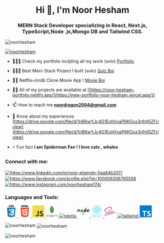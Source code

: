 <h1 align="center">Hi 👋, I'm Noor Hesham</h1>
<h3 align="center">MERN Stack Developer specializing in React, Next.js, TypeScript,Node .js,Mongo DB and Tailwind CSS.</h3>

<p align="left"> <img src="https://komarev.com/ghpvc/?username=noorhesham&label=Profile%20views&color=0e75b6&style=flat" alt="noorhesham" /> </p>

<p align="left"> <a href="https://github.com/ryo-ma/github-profile-trophy"><img src="https://github-profile-trophy.vercel.app/?username=noorhesham" alt="noorhesham" /></a> </p>

- 🚀👩‍🚀 Check my portfolio incljding all my work  (solo) [Portfolio]([https://quiz-boi.vercel.app/](https://noor-hesham-boi.io/))
- 🚀👩‍🚀 Best Mern Stack Project I built (solo) [Quiz Boi](https://quiz-boi.vercel.app/)

- 🍿🎥 Netflix+Imdb Clone Movie App ! [Movie Boi](https://the-movieboi.netlify.app/)

- 👨‍💻 All of my projects are available at [[https://noor-hesham-portfolio.netlify.app/](https://new-portfolio-noor-hesham.vercel.app/)]

- 📫 How to reach me **noordragon2004@gmail.com**

- 📄 Know about my experiences [https://drive.google.com/file/d/1nB6wYJc4G1EohVxaP6KOux3rIhit5ZFr/view](https://drive.google.com/file/d/1nB6wYJc4G1EohVxaP6KOux3rIhit5ZFr/view)

- ⚡ Fun fact **I am Spiderman Fan ! I love cats , whales**

<h3 align="left">Connect with me:</h3>
<p align="left">
<a href="https://linkedin.com/in/https://www.linkedin.com/in/noor-elgendy-0aa84b207/" target="blank"><img align="center" src="https://raw.githubusercontent.com/rahuldkjain/github-profile-readme-generator/master/src/images/icons/Social/linked-in-alt.svg" alt="https://www.linkedin.com/in/noor-elgendy-0aa84b207/" height="30" width="40" /></a>
<a href="https://fb.com/https://www.facebook.com/profile.php?id=100006306765558" target="blank"><img align="center" src="https://raw.githubusercontent.com/rahuldkjain/github-profile-readme-generator/master/src/images/icons/Social/facebook.svg" alt="https://www.facebook.com/profile.php?id=100006306765558" height="30" width="40" /></a>
<a href="https://instagram.com/https://www.instagram.com/noorhesham174/" target="blank"><img align="center" src="https://raw.githubusercontent.com/rahuldkjain/github-profile-readme-generator/master/src/images/icons/Social/instagram.svg" alt="https://www.instagram.com/noorhesham174/" height="30" width="40" /></a>
</p>

<h3 align="left">Languages and Tools:</h3>
<p align="left"> <a href="https://www.w3schools.com/css/" target="_blank" rel="noreferrer"> <img src="https://raw.githubusercontent.com/devicons/devicon/master/icons/css3/css3-original-wordmark.svg" alt="css3" width="40" height="40"/> </a> <a href="https://www.w3.org/html/" target="_blank" rel="noreferrer"> <img src="https://raw.githubusercontent.com/devicons/devicon/master/icons/html5/html5-original-wordmark.svg" alt="html5" width="40" height="40"/> </a> <a href="https://developer.mozilla.org/en-US/docs/Web/JavaScript" target="_blank" rel="noreferrer"> <img src="https://raw.githubusercontent.com/devicons/devicon/master/icons/javascript/javascript-original.svg" alt="javascript" width="40" height="40"/> </a> <a href="https://www.mongodb.com/" target="_blank" rel="noreferrer"> <img src="https://raw.githubusercontent.com/devicons/devicon/master/icons/mongodb/mongodb-original-wordmark.svg" alt="mongodb" width="40" height="40"/> </a> <a href="https://nextjs.org/" target="_blank" rel="noreferrer"> <img src="https://cdn.worldvectorlogo.com/logos/nextjs-2.svg" alt="nextjs" width="40" height="40"/> </a> <a href="https://nodejs.org" target="_blank" rel="noreferrer"> <img src="https://raw.githubusercontent.com/devicons/devicon/master/icons/nodejs/nodejs-original-wordmark.svg" alt="nodejs" width="40" height="40"/> </a> <a href="https://reactjs.org/" target="_blank" rel="noreferrer"> <img src="https://raw.githubusercontent.com/devicons/devicon/master/icons/react/react-original-wordmark.svg" alt="react" width="40" height="40"/> </a> <a href="https://sass-lang.com" target="_blank" rel="noreferrer"> <img src="https://raw.githubusercontent.com/devicons/devicon/master/icons/sass/sass-original.svg" alt="sass" width="40" height="40"/> </a> <a href="https://tailwindcss.com/" target="_blank" rel="noreferrer"> <img src="https://www.vectorlogo.zone/logos/tailwindcss/tailwindcss-icon.svg" alt="tailwind" width="40" height="40"/> </a> <a href="https://www.typescriptlang.org/" target="_blank" rel="noreferrer"> <img src="https://raw.githubusercontent.com/devicons/devicon/master/icons/typescript/typescript-original.svg" alt="typescript" width="40" height="40"/> </a> </p>

<p><img align="left" src="https://github-readme-stats.vercel.app/api/top-langs?username=noorhesham&show_icons=true&locale=en&layout=compact" alt="noorhesham" /></p>

<p>&nbsp;<img align="center" src="https://github-readme-stats.vercel.app/api?username=noorhesham&show_icons=true&locale=en" alt="noorhesham" /></p>

<p><img align="center" src="https://github-readme-streak-stats.herokuapp.com/?user=noorhesham&" alt="noorhesham" /></p>
